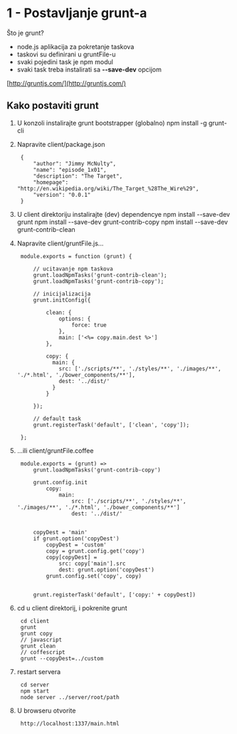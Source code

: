 
1 - Postavljanje grunt-a
=============================================

Što je grunt?

- node.js aplikacija za pokretanje taskova
- taskovi su definirani u gruntFile-u
- svaki pojedini task je npm modul
- svaki task treba instalirati sa **--save-dev** opcijom

[http://gruntjs.com/](http://gruntjs.com/)


Kako postaviti grunt
---------------------------------------------

1. U konzoli instalirajte grunt bootstrapper (globalno)
        npm install -g grunt-cli

2. Napravite client/package.json

        {
            "author": "Jimmy McNulty",
            "name": "episode_1x01",
            "description": "The Target",
            "homepage": "http://en.wikipedia.org/wiki/The_Target_%28The_Wire%29",
            "version": "0.0.1"
        }

3. U client direktoriju instalirajte (dev) dependencye
        npm install --save-dev grunt
        npm install --save-dev grunt-contrib-copy
        npm install --save-dev grunt-contrib-clean

4. Napravite client/gruntFile.js...

        module.exports = function (grunt) {

            // ucitavanje npm taskova
            grunt.loadNpmTasks('grunt-contrib-clean');
            grunt.loadNpmTasks('grunt-contrib-copy');

            // inicijalizacija
            grunt.initConfig({

                clean: {
                    options: {
                        force: true
                    },
                    main: ['<%= copy.main.dest %>']
                },

                copy: {
                  main: {
                    src: ['./scripts/**', './styles/**', './images/**', './*.html', './bower_components/**'],
                    dest: '../dist/'
                  }
                }

            });

            // default task
            grunt.registerTask('default', ['clean', 'copy']);

        };

5. ...ili client/gruntFile.coffee
    
        module.exports = (grunt) =>
            grunt.loadNpmTasks('grunt-contrib-copy')

            grunt.config.init
                copy:
                    main:
                        src: ['./scripts/**', './styles/**', './images/**', './*.html', './bower_components/**']
                        dest: '../dist/'

            
            copyDest = 'main'
            if grunt.option('copyDest')
                copyDest = 'custom'
                copy = grunt.config.get('copy')
                copy[copyDest] =
                    src: copy['main'].src
                    dest: grunt.option('copyDest')
                grunt.config.set('copy', copy)

            
            grunt.registerTask('default', ['copy:' + copyDest])

6. cd u client direktorij, i pokrenite grunt

        cd client
        grunt
        grunt copy
        // javascript
        grunt clean
        // coffescript
        grunt --copyDest=../custom

7. restart servera

        cd server
        npm start
        node server ../server/root/path

8. U browseru otvorite

        http://localhost:1337/main.html

